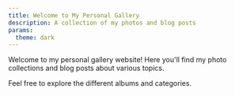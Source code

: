 ```yaml
---
title: Welcome to My Personal Gallery
description: A collection of my photos and blog posts
params:
  theme: dark
---
```


Welcome to my personal gallery website! Here you'll find my photo collections and blog posts about various topics.

Feel free to explore the different albums and categories. 